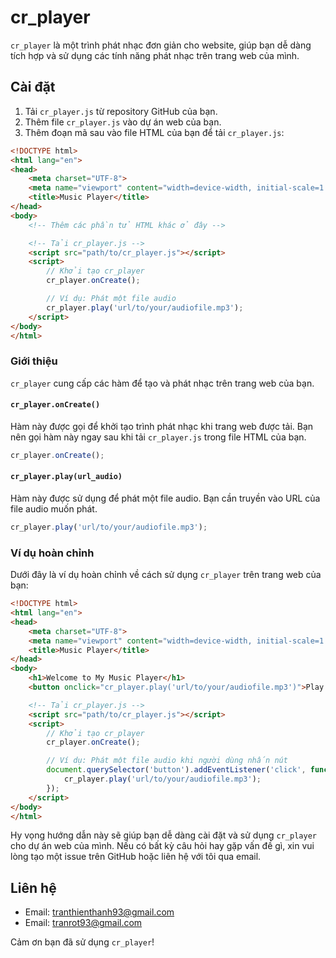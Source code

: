 
# cr_player

`cr_player` là một trình phát nhạc đơn giản cho website, giúp bạn dễ dàng tích hợp và sử dụng các tính năng phát nhạc trên trang web của mình.

## Cài đặt

1. Tải `cr_player.js` từ repository GitHub của bạn.
2. Thêm file `cr_player.js` vào dự án web của bạn.
3. Thêm đoạn mã sau vào file HTML của bạn để tải `cr_player.js`:

```html
<!DOCTYPE html>
<html lang="en">
<head>
    <meta charset="UTF-8">
    <meta name="viewport" content="width=device-width, initial-scale=1.0">
    <title>Music Player</title>
</head>
<body>
    <!-- Thêm các phần tử HTML khác ở đây -->

    <!-- Tải cr_player.js -->
    <script src="path/to/cr_player.js"></script>
    <script>
        // Khởi tạo cr_player
        cr_player.onCreate();

        // Ví dụ: Phát một file audio
        cr_player.play('url/to/your/audiofile.mp3');
    </script>
</body>
</html>
```

### Giới thiệu

`cr_player` cung cấp các hàm để tạo và phát nhạc trên trang web của bạn.

#### `cr_player.onCreate()`

Hàm này được gọi để khởi tạo trình phát nhạc khi trang web được tải. Bạn nên gọi hàm này ngay sau khi tải `cr_player.js` trong file HTML của bạn.

```javascript
cr_player.onCreate();
```

#### `cr_player.play(url_audio)`

Hàm này được sử dụng để phát một file audio. Bạn cần truyền vào URL của file audio muốn phát.

```javascript
cr_player.play('url/to/your/audiofile.mp3');
```

### Ví dụ hoàn chỉnh

Dưới đây là ví dụ hoàn chỉnh về cách sử dụng `cr_player` trên trang web của bạn:

```html
<!DOCTYPE html>
<html lang="en">
<head>
    <meta charset="UTF-8">
    <meta name="viewport" content="width=device-width, initial-scale=1.0">
    <title>Music Player</title>
</head>
<body>
    <h1>Welcome to My Music Player</h1>
    <button onclick="cr_player.play('url/to/your/audiofile.mp3')">Play Music</button>

    <!-- Tải cr_player.js -->
    <script src="path/to/cr_player.js"></script>
    <script>
        // Khởi tạo cr_player
        cr_player.onCreate();

        // Ví dụ: Phát một file audio khi người dùng nhấn nút
        document.querySelector('button').addEventListener('click', function() {
            cr_player.play('url/to/your/audiofile.mp3');
        });
    </script>
</body>
</html>
```

Hy vọng hướng dẫn này sẽ giúp bạn dễ dàng cài đặt và sử dụng `cr_player` cho dự án web của mình. Nếu có bất kỳ câu hỏi hay gặp vấn đề gì, xin vui lòng tạo một issue trên GitHub hoặc liên hệ với tôi qua email.

## Liên hệ

- Email: [tranthienthanh93@gmail.com](mailto:tranthienthanh93@gmail.com)
- Email: [tranrot93@gmail.com](mailto:tranrot93@gmail.com)

Cảm ơn bạn đã sử dụng `cr_player`!
